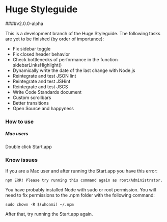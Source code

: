 # Huge Styleguide
  
####v2.0.0-alpha

This is a development branch of the Huge Styleguide. The following tasks are yet to be finished (by order of importance):  

- Fix sidebar toggle
- Fix closed header behavior
- Check bottlenecks of performance in the function sidebarLinksHighlight()
- Dynamically write the date of the last change with Node.js
- Reintegrate and test JSON lint
- Reintegrate and test JSHint
- Reintegrate and test JSCS
- Write Code Standards document
- Custom scrollbars
- Better transitions
- Open Source and happyness
  

### How to use

##### Mac users
Double click Start.app

### Know issues
If you are a Mac user and after running the Start.app you have this error:

```
npm ERR! Please try running this command again as root/Administrator.
```
You have probably installed Node with sudo or root permission. You will need to fix permissions to the .npm folder with the following command:

```
sudo chown -R $(whoami) ~/.npm
```

After that, try running the Start.app again.